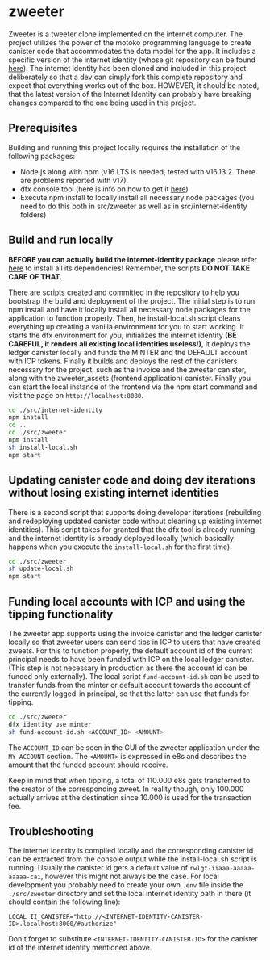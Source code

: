 # zweeter

Zweeter is a tweeter clone implemented on the internet computer. The project utilizes the power of the motoko programming language to create canister code that accommodates the data model for the app. It includes a specific version of the internet identity (whose git repository can be found [here](https://github.com/dfinity/internet-identity)). 
The internet identity has been cloned and included in this project deliberately so that a dev can simply fork this complete repository and expect that everything works out of the box. HOWEVER, it should be noted, that the latest version of the Internet Identity can probably have breaking changes compared to the one being used in this project. 

## Prerequisites

Building and running this project locally requires the installation of the following packages:
- Node.js along with npm (v16 LTS is needed, tested with v16.13.2. There are problems reported with v17).
- dfx console tool (here is info on how to get it [here](https://smartcontracts.org/docs/developers-guide/install-upgrade-remove.html)) 
- Execute npm install to locally install all necessary node packages (you need to do this both in src/zweeter as well as in src/internet-identity folders)

## Build and run locally

**BEFORE you can actually build the internet-identity package** please refer [here](https://github.com/dfinity/internet-identity#dependencies) to install all its dependencies! Remember, the scripts **DO NOT TAKE CARE OF THAT.**

There are scripts created and committed in the repository to help you bootstrap the build and deployment of the project.
The initial step is to run npm install and have it locally install all necessary node packages for the application to function properly. Then, he install-local.sh script cleans everything up creating a vanilla environment for you to start working. It starts the dfx environment for you, initializes the internet identity **(BE CAREFUL, it renders all existing local identities useless!)**, it deploys the ledger canister locally and funds the MINTER and the DEFAULT account with ICP tokens. Finally it builds and deploys the rest of the canisters necessary for the project, such as the invoice and the zweeter canister, along with the zweeter_assets (frontend application) canister.
Finally you can start the local instance of the frontend via the npm start command and visit the page on `http://localhost:8080`.

```bash
cd ./src/internet-identity
npm install
cd ..
cd ./src/zweeter
npm install
sh install-local.sh
npm start
```

## Updating canister code and doing dev iterations without losing existing internet identities

There is a second script that supports doing developer iterations (rebuilding and redeploying updated canister code without cleaning up existing internet identities). This script takes for granted that the dfx tool is already running and the internet identity is already deployed locally (which basically happens when you execute the `install-local.sh` for the first time).

```bash
cd ./src/zweeter
sh update-local.sh
npm start
```

## Funding local accounts with ICP and using the tipping functionality

The zweeter app supports using the invoice canister and the ledger canister locally so that zweeter users can send tips in ICP to users that have created zweets. For this to function properly, the default account id of the current principal needs to have been funded with ICP on the local ledger canister. (This step is not necessary in production as there the account id can be funded only externally). The local script `fund-account-id.sh` can be used to transfer funds from the minter or default account towards the account of the currently logged-in principal, so that the latter can use that funds for tipping.

```bash
cd ./src/zweeter
dfx identity use minter
sh fund-account-id.sh <ACCOUNT_ID> <AMOUNT>
```

The `ACCOUNT_ID` can be seen in the GUI of the zweeter application under the `MY ACCOUNT` section. The `<AMOUNT>` is expressed in e8s and describes the amount that the funded account should receive.

Keep in mind that when tipping, a total of 110.000 e8s gets transferred to the creator of the corresponding zweet. In reality though, only 100.000 actually arrives at the destination since 10.000 is used for the transaction fee.

## Troubleshooting

The internet identity is compiled locally and the corresponding canister id can be extracted from the console output while the install-local.sh script is running. Usually the canister id gets a default value of `rwlgt-iiaaa-aaaaa-aaaaa-cai`, however this might not always be the case. For local development you probably need to create your own `.env` file inside the `./src/zweeter` directory and set the local internet identity path in there (it should contain the following line):

```
LOCAL_II_CANISTER="http://<INTERNET-IDENTITY-CANISTER-ID>.localhost:8000/#authorize"

```
Don't forget to substitute `<INTERNET-IDENTITY-CANISTER-ID>` for the canister id of the internet identity mentioned above.